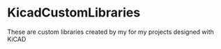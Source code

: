 KicadCustomLibraries
====================

These are custom libraries created by my for my projects designed with KiCAD
